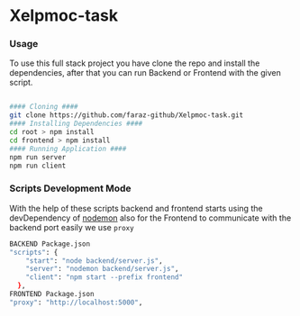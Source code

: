 Xelpmoc-task
========

### Usage ###

To use this full stack project you have clone the repo and install the dependencies, after that 
you can run Backend or Frontend with the given script.

```sh

#### Cloning ####
git clone https://github.com/faraz-github/Xelpmoc-task.git
#### Installing Dependencies ####
cd root > npm install
cd frontend > npm install
#### Running Application ####
npm run server
npm run client

```


### Scripts Development Mode ###

With the help of these scripts backend and frontend starts using the devDependency of [nodemon](https://nodemon.io/)
also for the Frontend to communicate with the backend port easily we use `proxy`

```sh
BACKEND Package.json
"scripts": {
    "start": "node backend/server.js",
    "server": "nodemon backend/server.js",
    "client": "npm start --prefix frontend"
  },
FRONTEND Package.json
"proxy": "http://localhost:5000",
```